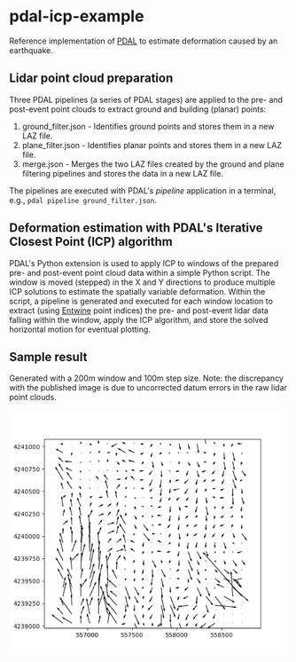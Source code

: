 # pdal-icp-example
Reference implementation of [PDAL](https://pdal.io/) to estimate deformation caused by an earthquake.

## Lidar point cloud preparation
Three PDAL pipelines (a series of PDAL stages) are applied to the pre- and post-event point clouds to extract ground and building (planar) points:
1. ground_filter.json - Identifies ground points and stores them in a new LAZ file.
2. plane_filter.json - Identifies planar points and stores them in a new LAZ file.
3. merge.json - Merges the two LAZ files created by the ground and plane filtering pipelines and stores the data in a new LAZ file.

The pipelines are executed with PDAL's *pipeline* application in a terminal, e.g., `pdal pipeline ground_filter.json`.

## Deformation estimation with PDAL's Iterative Closest Point (ICP) algorithm
PDAL's Python extension is used to apply ICP to windows of the prepared pre- and post-event point cloud data within a simple Python script. The window is moved (stepped) in the X and Y directions to produce multiple ICP solutions to estimate the spatially variable deformation. Within the script, a pipeline is generated and executed for each window location to extract (using [Entwine](https://entwine.io/) point indices) the pre- and post-event lidar data falling within the window, apply the ICP algorithm, and store the solved horizontal motion for eventual plotting. 

## Sample result
Generated with a 200m window and 100m step size. Note: the discrepancy with the published image is due to uncorrected datum errors in the raw lidar point clouds.

![sample icp results](sample_icp_200w_100s.png)
